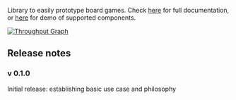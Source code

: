 Library to easily prototype board games. Check [here](https://garysoed.github.com/protoboard) for full documentation, or [here](https://garysoed.github.com/protoboard/ex/all/index.html) for demo of supported components.

[![Throughput Graph](https://graphs.waffle.io/garysoed/protoboard/throughput.svg)](https://waffle.io/garysoed/protoboard/metrics)

## Release notes
### v 0.1.0
Initial release: establishing basic use case and philosophy

